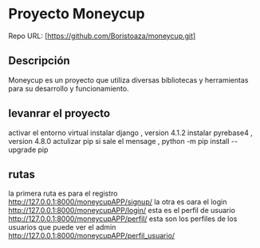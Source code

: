 # Proyecto Moneycup

Repo URL: [https://github.com/Boristoaza/moneycup.git]

## Descripción
Moneycup es un proyecto que utiliza diversas bibliotecas y herramientas para su desarrollo y funcionamiento.

## levanrar el proyecto 
activar el entorno virtual 
instalar django , version 4.1.2
instalar pyrebase4 , version 4.8.0
actulizar pip si sale el mensage , python -m pip install --upgrade pip

## rutas 
la primera ruta es para el registro
http://127.0.0.1:8000/moneycupAPP/signup/
la otra es oara el login
http://127.0.0.1:8000/moneycupAPP/login/
esta es el perfil de usuario
http://127.0.0.1:8000/moneycupAPP/perfil/
esta son los perfiles de los usuarios que puede ver el admin 
http://127.0.0.1:8000/moneycupAPP/perfil_usuario/


 
